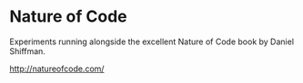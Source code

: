 Nature of Code
==============

Experiments running alongside the excellent Nature of Code book by Daniel Shiffman.

http://natureofcode.com/